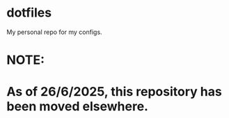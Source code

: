 # dotfiles
My personal repo for my configs.


# NOTE:
# As of 26/6/2025, this repository has been moved elsewhere.
